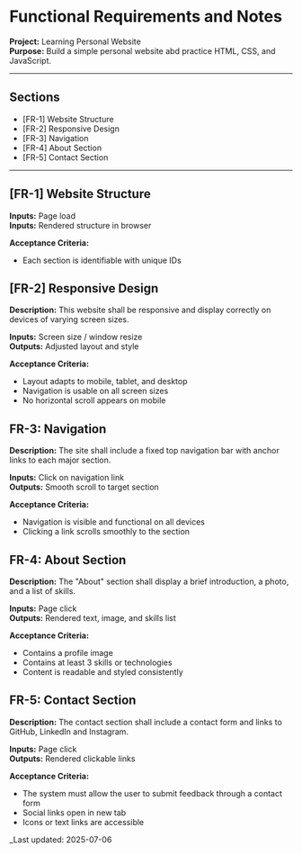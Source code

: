 # Functional Requirements and Notes

**Project:** Learning Personal Website  
**Purpose:** Build a simple personal website abd practice HTML, CSS, and JavaScript.

---

## Sections

- [FR-1] Website Structure
- [FR-2] Responsive Design
- [FR-3] Navigation
- [FR-4] About Section
- [FR-5] Contact Section

---

## [FR-1] Website Structure

**Inputs:** Page load  
**Inputs:** Rendered structure in browser

**Acceptance Criteria:**

- Each section is identifiable with unique IDs

## [FR-2] Responsive Design

**Description:** This website shall be responsive and display correctly on devices of varying screen sizes.

**Inputs:** Screen size / window resize  
**Outputs:** Adjusted layout and style

**Acceptance Criteria:**

- Layout adapts to mobile, tablet, and desktop
- Navigation is usable on all screen sizes
- No horizontal scroll appears on mobile

## FR-3: Navigation

**Description:** The site shall include a fixed top navigation bar with anchor links to each major section.

**Inputs:** Click on navigation link  
**Outputs:** Smooth scroll to target section

**Acceptance Criteria:**

- Navigation is visible and functional on all devices
- Clicking a link scrolls smoothly to the section

## FR-4: About Section

**Description:** The "About" section shall display a brief introduction, a photo, and a list of skills.

**Inputs:** Page click  
**Outputs:** Rendered text, image, and skills list

**Acceptance Criteria:**

- Contains a profile image
- Contains at least 3 skills or technologies
- Content is readable and styled consistently

## FR-5: Contact Section

**Description:** The contact section shall include a contact form and links to GitHub, LinkedIn and Instagram.

**Inputs:** Page click  
**Outputs:** Rendered clickable links

**Acceptance Criteria:**

- The system must allow the user to submit feedback through a contact form
- Social links open in new tab
- Icons or text links are accessible

\_Last updated: 2025-07-06
